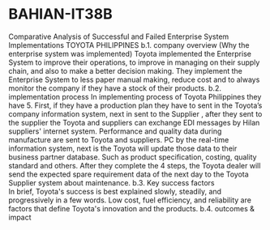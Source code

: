 # BAHIAN-IT38B

Comparative Analysis of Successful and Failed Enterprise System Implementations
TOYOTA PHILIPPINES
b.1. company overview (Why the enterprise system was implemented)
Toyota implemented the Enterprise System to improve their operations, to improve in managing on their supply chain, and also to make a better decision making. They implement the Enterprise System to less paper manual making, reduce cost and to always monitor the company if they have a stock of their products. 
 b.2. implementation process
In implementing process of Toyota Philippines they have 5. First, if they have a  production plan they have to sent in the Toyota’s company  information system, next in  sent to the Supplier , after they sent to the supplier the Toyota and suppliers can exchange EDI messages by Hilan suppliers' internet system. Performance and quality data during manufacture are sent to Toyota and suppliers. PC by the real-time information system, next is the Toyota will update those data to their business partner database. Such as product specification, costing, quality standard and others. After they complete the 4 steps, the Toyota dealer will send the expected spare requirement data of the next day to the Toyota Supplier system about maintenance.
 b.3. Key success factors	
In brief, Toyota's success is best explained slowly, steadily, and progressively in a few words. Low cost, fuel efficiency, and reliability are factors that define Toyota's innovation and the products.
 b.4. outcomes & impact

